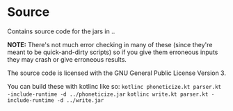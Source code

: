 # Source
Contains source code for the jars in ..

**NOTE:** There's not much error checking in many of these (since they're meant to be quick-and-dirty scripts) so if you give them erroneous inputs they may crash or give erroneous results.

The source code is licensed with the GNU General Public License Version 3.

You can build these with kotlinc like so:
`kotlinc phoneticize.kt parser.kt -include-runtime -d ../phoneticize.jar`
`kotlinc write.kt parser.kt -include-runtime -d ../write.jar`
